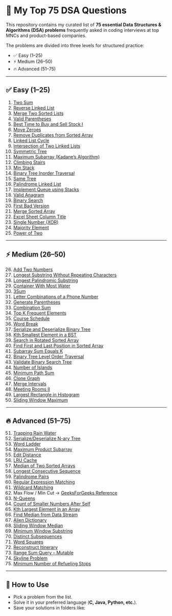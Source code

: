 # 📝 My Top 75 DSA Questions  

This repository contains my curated list of **75 essential Data Structures & Algorithms (DSA) problems** frequently asked in coding interviews at top MNCs and product-based companies.  

The problems are divided into three levels for structured practice:  
- ✅ Easy (1–25)  
- ⚡ Medium (26–50)  
- 🔥 Advanced (51–75)  

---

## ✅ Easy (1–25)  
1. [Two Sum](https://leetcode.com/problems/two-sum/)  
2. [Reverse Linked List](https://leetcode.com/problems/reverse-linked-list/)  
3. [Merge Two Sorted Lists](https://leetcode.com/problems/merge-two-sorted-lists/)  
4. [Valid Parentheses](https://leetcode.com/problems/valid-parentheses/)  
5. [Best Time to Buy and Sell Stock I](https://leetcode.com/problems/best-time-to-buy-and-sell-stock/)  
6. [Move Zeroes](https://leetcode.com/problems/move-zeroes/)  
7. [Remove Duplicates from Sorted Array](https://leetcode.com/problems/remove-duplicates-from-sorted-array/)  
8. [Linked List Cycle](https://leetcode.com/problems/linked-list-cycle/)  
9. [Intersection of Two Linked Lists](https://leetcode.com/problems/intersection-of-two-linked-lists/)  
10. [Symmetric Tree](https://leetcode.com/problems/symmetric-tree/)  
11. [Maximum Subarray (Kadane’s Algorithm)](https://leetcode.com/problems/maximum-subarray/)  
12. [Climbing Stairs](https://leetcode.com/problems/climbing-stairs/)  
13. [Min Stack](https://leetcode.com/problems/min-stack/)  
14. [Binary Tree Inorder Traversal](https://leetcode.com/problems/binary-tree-inorder-traversal/)  
15. [Same Tree](https://leetcode.com/problems/same-tree/)  
16. [Palindrome Linked List](https://leetcode.com/problems/palindrome-linked-list/)  
17. [Implement Queue using Stacks](https://leetcode.com/problems/implement-queue-using-stacks/)  
18. [Valid Anagram](https://leetcode.com/problems/valid-anagram/)  
19. [Binary Search](https://leetcode.com/problems/binary-search/)  
20. [First Bad Version](https://leetcode.com/problems/first-bad-version/)  
21. [Merge Sorted Array](https://leetcode.com/problems/merge-sorted-array/)  
22. [Excel Sheet Column Title](https://leetcode.com/problems/excel-sheet-column-title/)  
23. [Single Number (XOR)](https://leetcode.com/problems/single-number/)  
24. [Majority Element](https://leetcode.com/problems/majority-element/)  
25. [Power of Two](https://leetcode.com/problems/power-of-two/)  

---

## ⚡ Medium (26–50)  
26. [Add Two Numbers](https://leetcode.com/problems/add-two-numbers/)  
27. [Longest Substring Without Repeating Characters](https://leetcode.com/problems/longest-substring-without-repeating-characters/)  
28. [Longest Palindromic Substring](https://leetcode.com/problems/longest-palindromic-substring/)  
29. [Container With Most Water](https://leetcode.com/problems/container-with-most-water/)  
30. [3Sum](https://leetcode.com/problems/3sum/)  
31. [Letter Combinations of a Phone Number](https://leetcode.com/problems/letter-combinations-of-a-phone-number/)  
32. [Generate Parentheses](https://leetcode.com/problems/generate-parentheses/)  
33. [Combination Sum](https://leetcode.com/problems/combination-sum/)  
34. [Top K Frequent Elements](https://leetcode.com/problems/top-k-frequent-elements/)  
35. [Course Schedule](https://leetcode.com/problems/course-schedule/)  
36. [Word Break](https://leetcode.com/problems/word-break/)  
37. [Serialize and Deserialize Binary Tree](https://leetcode.com/problems/serialize-and-deserialize-binary-tree/)  
38. [Kth Smallest Element in a BST](https://leetcode.com/problems/kth-smallest-element-in-a-bst/)  
39. [Search in Rotated Sorted Array](https://leetcode.com/problems/search-in-rotated-sorted-array/)  
40. [Find First and Last Position in Sorted Array](https://leetcode.com/problems/find-first-and-last-position-of-element-in-sorted-array/)  
41. [Subarray Sum Equals K](https://leetcode.com/problems/subarray-sum-equals-k/)  
42. [Binary Tree Level Order Traversal](https://leetcode.com/problems/binary-tree-level-order-traversal/)  
43. [Validate Binary Search Tree](https://leetcode.com/problems/validate-binary-search-tree/)  
44. [Number of Islands](https://leetcode.com/problems/number-of-islands/)  
45. [Minimum Path Sum](https://leetcode.com/problems/minimum-path-sum/)  
46. [Clone Graph](https://leetcode.com/problems/clone-graph/)  
47. [Merge Intervals](https://leetcode.com/problems/merge-intervals/)  
48. [Meeting Rooms II](https://leetcode.com/problems/meeting-rooms-ii/)  
49. [Largest Rectangle in Histogram](https://leetcode.com/problems/largest-rectangle-in-histogram/)  
50. [Sliding Window Maximum](https://leetcode.com/problems/sliding-window-maximum/)  

---

## 🔥 Advanced (51–75)  
51. [Trapping Rain Water](https://leetcode.com/problems/trapping-rain-water/)  
52. [Serialize/Deserialize N-ary Tree](https://leetcode.com/problems/serialize-and-deserialize-n-ary-tree/)  
53. [Word Ladder](https://leetcode.com/problems/word-ladder/)  
54. [Maximum Product Subarray](https://leetcode.com/problems/maximum-product-subarray/)  
55. [Edit Distance](https://leetcode.com/problems/edit-distance/)  
56. [LRU Cache](https://leetcode.com/problems/lru-cache/)  
57. [Median of Two Sorted Arrays](https://leetcode.com/problems/median-of-two-sorted-arrays/)  
58. [Longest Consecutive Sequence](https://leetcode.com/problems/longest-consecutive-sequence/)  
59. [Palindrome Pairs](https://leetcode.com/problems/palindrome-pairs/)  
60. [Regular Expression Matching](https://leetcode.com/problems/regular-expression-matching/)  
61. [Wildcard Matching](https://leetcode.com/problems/wildcard-matching/)  
62. Max Flow / Min Cut → [GeeksForGeeks Reference](https://www.geeksforgeeks.org/max-flow-problem-introduction/)  
63. [N-Queens](https://leetcode.com/problems/n-queens/)  
64. [Count of Smaller Numbers After Self](https://leetcode.com/problems/count-of-smaller-numbers-after-self/)  
65. [Kth Largest Element in an Array](https://leetcode.com/problems/kth-largest-element-in-an-array/)  
66. [Find Median from Data Stream](https://leetcode.com/problems/find-median-from-data-stream/)  
67. [Alien Dictionary](https://leetcode.com/problems/alien-dictionary/)  
68. [Sliding Window Median](https://leetcode.com/problems/sliding-window-median/)  
69. [Minimum Window Substring](https://leetcode.com/problems/minimum-window-substring/)  
70. [Distinct Subsequences](https://leetcode.com/problems/distinct-subsequences/)  
71. [Word Squares](https://leetcode.com/problems/word-squares/)  
72. [Reconstruct Itinerary](https://leetcode.com/problems/reconstruct-itinerary/)  
73. [Range Sum Query – Mutable](https://leetcode.com/problems/range-sum-query-mutable/)  
74. [Skyline Problem](https://leetcode.com/problems/the-skyline-problem/)  
75. [Minimum Number of Refueling Stops](https://leetcode.com/problems/minimum-number-of-refueling-stops/)  

---

## 📌 How to Use  
- Pick a problem from the list.  
- Solve it in your preferred language (**C, Java, Python, etc.**).  
- Save your solutions in folders like:  
